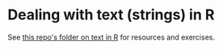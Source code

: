# Dealing with text (strings) in R

See [this repo's folder on text in R](https://github.com/paulbradshaw/Rintro/tree/master/text) for resources and exercises. 
